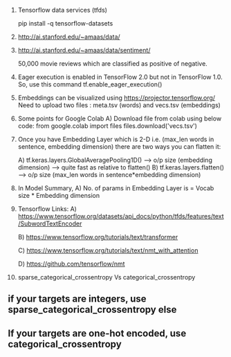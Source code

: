 1) Tensorflow data services (tfds)
	
	pip install -q tensorflow-datasets
	
2) http://ai.stanford.edu/~amaas/data/

3) http://ai.stanford.edu/~amaas/data/sentiment/

	50,000 movie reviews which are classified as positive of negative. 

4) Eager execution is enabled in TensorFlow 2.0 but not in TensorFlow 1.0. So, use this command tf.enable_eager_execution()

5) Embeddings can be visualized using https://projector.tensorflow.org/ 
Need to upload two files : meta.tsv (words) and vecs.tsv (embeddings)

6) Some points for Google Colab
	A) Download file from colab using below code:
		from google.colab import files
		files.download('vecs.tsv')

7) Once you have Embedding Layer which is 2-D i.e. (max_len words in sentence, embedding dimension) there are two ways you can flatten it:

	A) tf.keras.layers.GlobalAveragePooling1D() --> o/p size (embedding dimension) --> quite fast as relative to flatten()
	B) tf.keras.layers.flatten() --> o/p size (max_len words in sentence*embedding dimension)

8) In Model Summary, 
	A) No. of params in Embedding Layer is = Vocab size * Embedding dimension

9) Tensorflow Links:
	A) https://www.tensorflow.org/datasets/api_docs/python/tfds/features/text/SubwordTextEncoder

	B) https://www.tensorflow.org/tutorials/text/transformer

	C) https://www.tensorflow.org/tutorials/text/nmt_with_attention

	D) https://github.com/tensorflow/nmt

10) sparse_categorical_crossentropy Vs categorical_crossentropy

## if your targets are integers, use sparse_categorical_crossentropy else
## If your targets are one-hot encoded, use categorical_crossentropy
